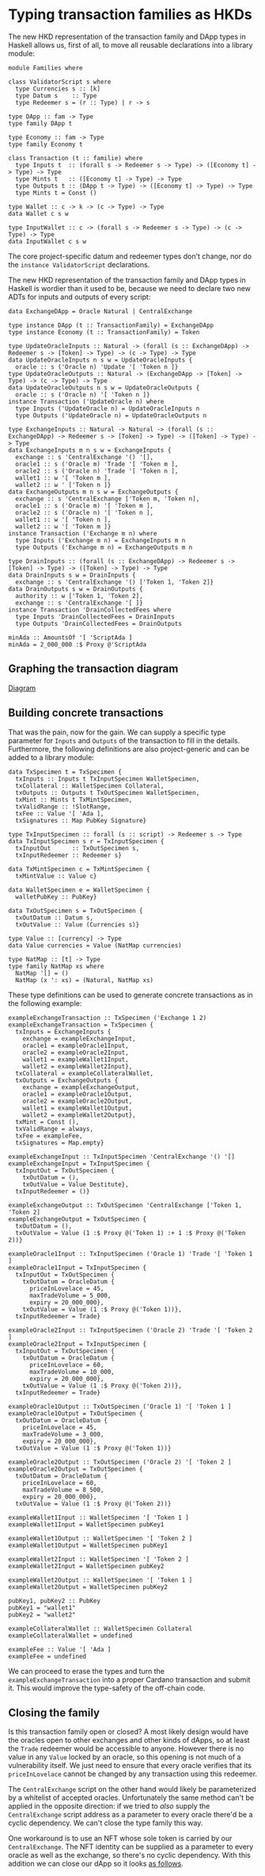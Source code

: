 # Typing transaction families as HKDs

<!--
~~~ {.haskell}
{-# LANGUAGE DataKinds, DuplicateRecordFields, GADTs, FlexibleInstances, OverloadedStrings,
             KindSignatures, StandaloneKindSignatures,
             MultiParamTypeClasses, NoStarIsType, NumericUnderscores,
             PolyKinds, RankNTypes, TypeApplications, TypeFamilies, TypeOperators #-}

module HKD where

import Data.Functor.Const (Const (Const))
import Data.Kind (Type)
import Data.Map (Map)
import qualified Data.Map as Map
import Data.Proxy (Proxy (Proxy))
import Numeric.Natural (Natural)

import Families
import Ledger (POSIXTime (POSIXTime), PubKey, always)
~~~
-->

The new HKD representation of the transaction family and DApp types in Haskell allows us, first of all, to move all
reusable declarations into a library module:

~~~ {.haskell.ignore}
module Families where

class ValidatorScript s where
  type Currencies s :: [k]
  type Datum s    :: Type
  type Redeemer s = (r :: Type) | r -> s

type DApp :: fam -> Type
type family DApp t

type Economy :: fam -> Type
type family Economy t

class Transaction (t :: familie) where
  type Inputs t  :: (forall s -> Redeemer s -> Type) -> ([Economy t] -> Type) -> Type
  type Mints t   :: ([Economy t] -> Type) -> Type
  type Outputs t :: (DApp t -> Type) -> ([Economy t] -> Type) -> Type
  type Mints t = Const ()

type Wallet :: c -> k -> (c -> Type) -> Type
data Wallet c s w

type InputWallet :: c -> (forall s -> Redeemer s -> Type) -> (c -> Type) -> Type
data InputWallet c s w
~~~

The core project-specific datum and redeemer types don't change, nor do the `instance ValidatorScript` declarations.

<!--
~~~ {.haskell}
data TransactionFamily =
  UpdateOracle Natural
  | Exchange Natural Natural
  | DrainCollectedFees
data Token = Token Natural | ScriptAda

data OracleDatum = OracleDatum {
  priceInLovelace :: Natural,
  maxTradeVolume :: Natural,
  expiry :: POSIXTime
  }
data OracleRedeemer (n :: Natural) = Trade | Update

instance ValidatorScript ('Oracle n) where
  type Currencies ('Oracle n) = '[ 'Token n ]
  type Datum ('Oracle n) = OracleDatum
  type Redeemer ('Oracle n) = OracleRedeemer n
instance ValidatorScript CentralExchange where
  type Currencies CentralExchange = '[ 'Ada ]
  type Datum CentralExchange = ()
  type Redeemer CentralExchange = ()
~~~
-->

The new HKD representation of the transaction family and DApp types in Haskell is wordier than it used to be, because
we need to declare two new ADTs for inputs and outputs of every script:

~~~ {.haskell}
data ExchangeDApp = Oracle Natural | CentralExchange

type instance DApp (t :: TransactionFamily) = ExchangeDApp
type instance Economy (t :: TransactionFamily) = Token

type UpdateOracleInputs :: Natural -> (forall (s :: ExchangeDApp) -> Redeemer s -> [Token] -> Type) -> (c -> Type) -> Type
data UpdateOracleInputs n s w = UpdateOracleInputs {
  oracle :: s ('Oracle n) 'Update '[ 'Token n ]}
type UpdateOracleOutputs :: Natural -> (ExchangeDApp -> [Token] -> Type) -> (c -> Type) -> Type
data UpdateOracleOutputs n s w = UpdateOracleOutputs {
  oracle :: s ('Oracle n) '[ 'Token n ]}
instance Transaction ('UpdateOracle n) where
  type Inputs ('UpdateOracle n) = UpdateOracleInputs n
  type Outputs ('UpdateOracle n) = UpdateOracleOutputs n

type ExchangeInputs :: Natural -> Natural -> (forall (s :: ExchangeDApp) -> Redeemer s -> [Token] -> Type) -> ([Token] -> Type) -> Type
data ExchangeInputs m n s w = ExchangeInputs {
  exchange :: s 'CentralExchange '() '[],
  oracle1 :: s ('Oracle m) 'Trade '[ 'Token m ],
  oracle2 :: s ('Oracle n) 'Trade '[ 'Token n ],
  wallet1 :: w '[ 'Token m ],
  wallet2 :: w ' ['Token n ]}
data ExchangeOutputs m n s w = ExchangeOutputs {
  exchange :: s 'CentralExchange ['Token m, 'Token n],
  oracle1 :: s ('Oracle m) '[ 'Token m ],
  oracle2 :: s ('Oracle n) '[ 'Token n ],
  wallet1 :: w '[ 'Token n ],
  wallet2 :: w '[ 'Token m ]}
instance Transaction ('Exchange m n) where
  type Inputs ('Exchange m n) = ExchangeInputs m n
  type Outputs ('Exchange m n) = ExchangeOutputs m n

type DrainInputs :: (forall (s :: ExchangeDApp) -> Redeemer s -> [Token] -> Type) -> ([Token] -> Type) -> Type
data DrainInputs s w = DrainInputs {
  exchange :: s 'CentralExchange '() ['Token 1, 'Token 2]}
data DrainOutputs s w = DrainOutputs {
  authority :: w ['Token 1, 'Token 2],
  exchange :: s 'CentralExchange '[ ]}
instance Transaction 'DrainCollectedFees where
  type Inputs 'DrainCollectedFees = DrainInputs
  type Outputs 'DrainCollectedFees = DrainOutputs

minAda :: AmountsOf '[ 'ScriptAda ]
minAda = 2_000_000 :$ Proxy @'ScriptAda
~~~

## Graphing the transaction diagram

[Diagram](Diagram.md)

## Building concrete transactions

That was the pain, now for the gain. We can supply a specific type parameter for `Inputs` and `Outputs` of the
transaction to fill in the details. Furthermore, the following definitions are also project-generic and can be added
to a library module:

~~~ {.haskell.ignore}
data TxSpecimen t = TxSpecimen {
  txInputs :: Inputs t TxInputSpecimen WalletSpecimen,
  txCollateral :: WalletSpecimen Collateral,
  txOutputs :: Outputs t TxOutSpecimen WalletSpecimen,
  txMint :: Mints t TxMintSpecimen,
  txValidRange :: !SlotRange,
  txFee :: Value '[ 'Ada ],
  txSignatures :: Map PubKey Signature}

type TxInputSpecimen :: forall (s :: script) -> Redeemer s -> Type
data TxInputSpecimen s r = TxInputSpecimen {
  txInputOut      :: TxOutSpecimen s,
  txInputRedeemer :: Redeemer s}

data TxMintSpecimen c = TxMintSpecimen {
  txMintValue :: Value c}

data WalletSpecimen e = WalletSpecimen {
  walletPubKey :: PubKey}

data TxOutSpecimen s = TxOutSpecimen {
  txOutDatum :: Datum s,
  txOutValue :: Value (Currencies s)}

type Value :: [currency] -> Type
data Value currencies = Value (NatMap currencies)

type NatMap :: [t] -> Type
type family NatMap xs where
  NatMap '[] = ()
  NatMap (x ': xs) = (Natural, NatMap xs)
~~~

These type definitions can be used to generate concrete transactions as in the following example:

~~~ {.haskell}
exampleExchangeTransaction :: TxSpecimen ('Exchange 1 2)
exampleExchangeTransaction = TxSpecimen {
  txInputs = ExchangeInputs {
    exchange = exampleExchangeInput,
    oracle1 = exampleOracle1Input,
    oracle2 = exampleOracle2Input,
    wallet1 = exampleWallet1Input,
    wallet2 = exampleWallet2Input},
  txCollateral = exampleCollateralWallet,
  txOutputs = ExchangeOutputs {
    exchange = exampleExchangeOutput,
    oracle1 = exampleOracle1Output,
    oracle2 = exampleOracle2Output,
    wallet1 = exampleWallet1Output,
    wallet2 = exampleWallet2Output},
  txMint = Const (),
  txValidRange = always,
  txFee = exampleFee,
  txSignatures = Map.empty}

exampleExchangeInput :: TxInputSpecimen 'CentralExchange '() '[]
exampleExchangeInput = TxInputSpecimen {
  txInputOut = TxOutSpecimen {
    txOutDatum = (),
    txOutValue = Value Destitute},
  txInputRedeemer = ()}
  
exampleExchangeOutput :: TxOutSpecimen 'CentralExchange ['Token 1, 'Token 2]
exampleExchangeOutput = TxOutSpecimen {
  txOutDatum = (),
  txOutValue = Value (1 :$ Proxy @('Token 1) :+ 1 :$ Proxy @('Token 2))}

exampleOracle1Input :: TxInputSpecimen ('Oracle 1) 'Trade '[ 'Token 1 ]
exampleOracle1Input = TxInputSpecimen {
  txInputOut = TxOutSpecimen {
    txOutDatum = OracleDatum {
      priceInLovelace = 45,
      maxTradeVolume = 5_000,
      expiry = 20_000_000},
    txOutValue = Value (1 :$ Proxy @('Token 1))},
  txInputRedeemer = Trade}

exampleOracle2Input :: TxInputSpecimen ('Oracle 2) 'Trade '[ 'Token 2 ]
exampleOracle2Input = TxInputSpecimen {
  txInputOut = TxOutSpecimen {
    txOutDatum = OracleDatum {
      priceInLovelace = 60,
      maxTradeVolume = 10_000,
      expiry = 20_000_000},
    txOutValue = Value (1 :$ Proxy @('Token 2))},
  txInputRedeemer = Trade}

exampleOracle1Output :: TxOutSpecimen ('Oracle 1) '[ 'Token 1 ]
exampleOracle1Output = TxOutSpecimen {
  txOutDatum = OracleDatum {
    priceInLovelace = 45,
    maxTradeVolume = 3_000,
    expiry = 20_000_000},
  txOutValue = Value (1 :$ Proxy @('Token 1))}

exampleOracle2Output :: TxOutSpecimen ('Oracle 2) '[ 'Token 2 ]
exampleOracle2Output = TxOutSpecimen {
  txOutDatum = OracleDatum {
    priceInLovelace = 60,
    maxTradeVolume = 8_500,
    expiry = 20_000_000},
  txOutValue = Value (1 :$ Proxy @('Token 2))}

exampleWallet1Input :: WalletSpecimen '[ 'Token 1 ]
exampleWallet1Input = WalletSpecimen pubKey1

exampleWallet1Output :: WalletSpecimen '[ 'Token 2 ]
exampleWallet1Output = WalletSpecimen pubKey1

exampleWallet2Input :: WalletSpecimen '[ 'Token 2 ]
exampleWallet2Input = WalletSpecimen pubKey2

exampleWallet2Output :: WalletSpecimen '[ 'Token 1 ]
exampleWallet2Output = WalletSpecimen pubKey2

pubKey1, pubKey2 :: PubKey
pubKey1 = "wallet1"
pubKey2 = "wallet2"

exampleCollateralWallet :: WalletSpecimen Collateral
exampleCollateralWallet = undefined

exampleFee :: Value '[ 'Ada ]
exampleFee = undefined
~~~

We can proceed to erase the types and turn the `exampleExchangeTransaction` into a proper Cardano transaction and
submit it. This would improve the type-safety of the off-chain code.

## Closing the family

Is this transaction family open or closed? A most likely design would have the
oracles open to other exchanges and other kinds of dApps, so at least the
`Trade` redeemer would be accessible to anyone. However there is no value in any
`Value` locked by an oracle, so this opening is not much of a vulnerability
itself. We just need to ensure that every oracle verifies that its
`priceInLovelace` cannot be changed by any transaction using this redeemer.

The `CentralExchange` script on the other hand would likely be parameterized
by a whitelist of accepted oracles. Unfortunately the same method can't be
applied in the opposite direction: if we tried to *also* supply the
`CentralExchange` script address as a parameter to every oracle there'd be a
cyclic dependency. We can't close the type family this way.

One workaround is to use an NFT whose sole token is carried by our
`CentralExchange`. The NFT identity can be supplied as a parameter to every
oracle as well as the exchange, so there's no cyclic dependency. With this
addition we can close our dApp so it looks [as follows](NFT.md).

